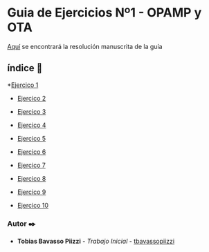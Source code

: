 # Guia de Ejercicios Nº1 - OPAMP y OTA

[Aquí]() se encontrará la resolución manuscrita de la guía

## índice 📌

*[Ejercico 1](https://nbviewer.jupyter.org/urls/gitlab.frba.utn.edu.ar/tbavassopiizzi/tcii/-/raw/master/GuiaTP/TP1/EJ01/ejercicio1.ipynb)

* [Ejercico 2]()

* [Ejercico 3]()

* [Ejercico 4]()

* [Ejercico 5]()

* [Ejercico 6]()

* [Ejercico 7]()

* [Ejercico 8]()

* [Ejercico 9]()

* [Ejercico 10]()



### Autor ✒️
* **Tobias Bavasso Piizzi** - *Trabajo Inicial* - [tbavassopiizzi](https://gitlab.frba.utn.edu.ar/tbavassopiizzi)
